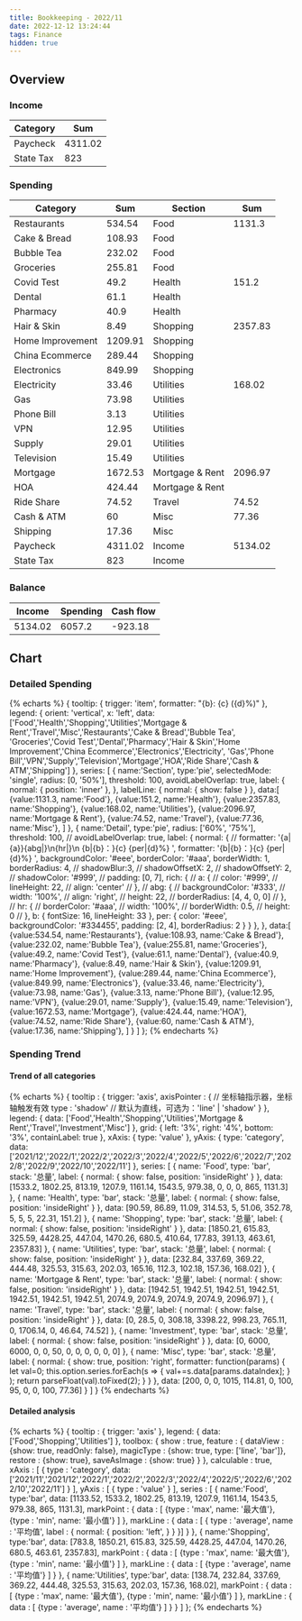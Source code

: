 ```yaml
---
title: Bookkeeping - 2022/11
date: 2022-12-12 13:24:44
tags: Finance
hidden: true
---
```


## Overview

### Income

| Category         | Sum     |
| ---------------- | ------- |
| Paycheck         | 4311.02 |
| State Tax        | 823     |

### Spending

| Category         | Sum     | Section         | Sum     |
| ---------------- | ------- | --------------- | ------- |
| Restaurants      | 534.54  | Food            | 1131.3  |
| Cake & Bread     | 108.93  | Food            |         |
| Bubble Tea       | 232.02  | Food            |         |
| Groceries        | 255.81  | Food            |         |
| Covid Test       | 49.2    | Health          | 151.2   |
| Dental           | 61.1    | Health          |         |
| Pharmacy         | 40.9    | Health          |         |
| Hair & Skin      | 8.49    | Shopping        | 2357.83 |
| Home Improvement | 1209.91 | Shopping        |         |
| China Ecommerce  | 289.44  | Shopping        |         |
| Electronics      | 849.99  | Shopping        |         |
| Electricity      | 33.46   | Utilities       | 168.02  |
| Gas              | 73.98   | Utilities       |         |
| Phone Bill       | 3.13    | Utilities       |         |
| VPN              | 12.95   | Utilities       |         |
| Supply           | 29.01   | Utilities       |         |
| Television       | 15.49   | Utilities       |         |
| Mortgage         | 1672.53 | Mortgage & Rent | 2096.97 |
| HOA              | 424.44  | Mortgage & Rent |         |
| Ride Share       | 74.52   | Travel          | 74.52   |
| Cash & ATM       | 60      | Misc            | 77.36   |
| Shipping         | 17.36   | Misc            |         |
| Paycheck         | 4311.02 | Income          | 5134.02 |
| State Tax        | 823     | Income          |         |

### Balance

| Income    | Spending  | Cash flow     |
| --------- | --------- | ------------- |
| 5134.02   | 6057.2    | -923.18       |

## Chart

### Detailed Spending

{% echarts %}
{
    tooltip: {
        trigger: 'item',
        formatter: "{b}: {c} ({d}%)"
    },
    legend: {
        orient: 'vertical',
        x: 'left',
        data:['Food','Health','Shopping','Utilities','Mortgage & Rent','Travel','Misc','Restaurants','Cake & Bread','Bubble Tea',
        'Groceries','Covid Test','Dental','Pharmacy','Hair & Skin','Home Improvement','China Ecommerce','Electronics','Electricity',
        'Gas','Phone Bill','VPN','Supply','Television','Mortgage','HOA','Ride Share','Cash & ATM','Shipping']
    },
    series: [
        {
            name:'Section',
            type:'pie',
            selectedMode: 'single',
            radius: [0, '50%'],
            threshold: 100,
            avoidLabelOverlap: true,
            label: {
                normal: {
                    position: 'inner'
                },
            },
            labelLine: {
                normal: {
                    show: false
                }
            },
            data:[
                {value:1131.3, name:'Food'},
                {value:151.2, name:'Health'},
                {value:2357.83, name:'Shopping'},
                {value:168.02, name:'Utilities'},
                {value:2096.97, name:'Mortgage & Rent'},
                {value:74.52, name:'Travel'},
                {value:77.36, name:'Misc'},
            ]
        },
        {
            name:'Detail',
            type:'pie',
            radius: ['60%', '75%'],
            threshold: 100,
            // avoidLabelOverlap: true,
            label: {
                normal: {
                    // formatter: '{a|{a}}{abg|}\n{hr|}\n  {b|{b}：}{c}  {per|{d}%}  ',
                    formatter: '{b|{b}：}{c}  {per|{d}%}  ',
                    backgroundColor: '#eee',
                    borderColor: '#aaa',
                    borderWidth: 1,
                    borderRadius: 4,
                    // shadowBlur:3,
                    // shadowOffsetX: 2,
                    // shadowOffsetY: 2,
                    // shadowColor: '#999',
                    // padding: [0, 7],
                    rich: {
                        // a: {
                        //    color: '#999',
                        //    lineHeight: 22,
                        //    align: 'center'
                        // },
                        // abg: {
                        //     backgroundColor: '#333',
                        //     width: '100%',
                        //     align: 'right',
                        //     height: 22,
                        //     borderRadius: [4, 4, 0, 0]
                        // },
                        // hr: {
                        //    borderColor: '#aaa',
                        //    width: '100%',
                        //    borderWidth: 0.5,
                        //    height: 0
                        // },
                        b: {
                            fontSize: 16,
                            lineHeight: 33
                        },
                        per: {
                            color: '#eee',
                            backgroundColor: '#334455',
                            padding: [2, 4],
                            borderRadius: 2
                        }
                    }
                },
            },
            data:[
                {value:534.54, name:'Restaurants'},
                {value:108.93, name:'Cake & Bread'},
                {value:232.02, name:'Bubble Tea'},
                {value:255.81, name:'Groceries'},
                {value:49.2, name:'Covid Test'},
                {value:61.1, name:'Dental'},
                {value:40.9, name:'Pharmacy'},
                {value:8.49, name:'Hair & Skin'},
                {value:1209.91, name:'Home Improvement'},
                {value:289.44, name:'China Ecommerce'},
                {value:849.99, name:'Electronics'},
                {value:33.46, name:'Electricity'},
                {value:73.98, name:'Gas'},
                {value:3.13, name:'Phone Bill'},
                {value:12.95, name:'VPN'},
                {value:29.01, name:'Supply'},
                {value:15.49, name:'Television'},
                {value:1672.53, name:'Mortgage'},
                {value:424.44, name:'HOA'},
                {value:74.52, name:'Ride Share'},
                {value:60, name:'Cash & ATM'},
                {value:17.36, name:'Shipping'},
            ]
        }
    ]
};
{% endecharts %}

### Spending Trend

#### Trend of all categories

{% echarts %}
{
    tooltip : {
        trigger: 'axis',
        axisPointer : {            // 坐标轴指示器，坐标轴触发有效
            type : 'shadow'        // 默认为直线，可选为：'line' | 'shadow'
        }
    },
    legend: {
        data: ['Food','Health','Shopping','Utilities','Mortgage & Rent','Travel','Investment','Misc']
    },
    grid: {
        left: '3%',
        right: '4%',
        bottom: '3%',
        containLabel: true
    },
    xAxis:  {
        type: 'value'
    },
    yAxis: {
        type: 'category',
        data: ['2021/12','2022/1','2022/2','2022/3','2022/4','2022/5','2022/6','2022/7','2022/8','2022/9','2022/10','2022/11']
    },
    series: [
        {
            name: 'Food',
            type: 'bar',
            stack: '总量',
            label: {
                normal: {
                    show: false,
                    position: 'insideRight'
                }
            },
            data: [1533.2, 1802.25, 813.19, 1207.9, 1161.14, 1543.5, 979.38, 0, 0, 0, 865, 1131.3]
        },
        {
            name: 'Health',
            type: 'bar',
            stack: '总量',
            label: {
                normal: {
                    show: false,
                    position: 'insideRight'
                }
            },
            data: [90.59, 86.89, 11.09, 314.53, 5, 51.06, 352.78, 5, 5, 5, 22.31, 151.2]
        },
        {
            name: 'Shopping',
            type: 'bar',
            stack: '总量',
            label: {
                normal: {
                    show: false,
                    position: 'insideRight'
                }
            },
            data: [1850.21, 615.83, 325.59, 4428.25, 447.04, 1470.26, 680.5, 410.64, 177.83, 391.13, 463.61, 2357.83]
        },
        {
            name: 'Utilities',
            type: 'bar',
            stack: '总量',
            label: {
                normal: {
                    show: false,
                    position: 'insideRight'
                }
            },
            data: [232.84, 337.69, 369.22, 444.48, 325.53, 315.63, 202.03, 165.16, 112.3, 102.18, 157.36, 168.02]
        },
        {
            name: 'Mortgage & Rent',
            type: 'bar',
            stack: '总量',
            label: {
                normal: {
                    show: false,
                    position: 'insideRight'
                }
            },
            data: [1942.51, 1942.51, 1942.51, 1942.51, 1942.51, 1942.51, 1942.51, 2074.9, 2074.9, 2074.9, 2074.9, 2096.97]
        },
        {
            name: 'Travel',
            type: 'bar',
            stack: '总量',
            label: {
                normal: {
                    show: false,
                    position: 'insideRight'
                }
            },
            data: [0, 28.5, 0, 308.18, 3398.22, 998.23, 765.11, 0, 1706.14, 0, 46.64, 74.52]
        },
        {
            name: 'Investment',
            type: 'bar',
            stack: '总量',
            label: {
                normal: {
                    show: false,
                    position: 'insideRight'
                }
            },
            data: [0, 6000, 6000, 0, 0, 50, 0, 0, 0, 0, 0, 0]
        },
        {
            name: 'Misc',
            type: 'bar',
            stack: '总量',
            label: {
                normal: {
                    show: true,
                    position: 'right',
                    formatter: function(params) {
                        let val=0;
                        this.option.series.forEach(s => {
                            val+=s.data[params.dataIndex];
                        } );
                        return parseFloat(val).toFixed(2);
                    }
                }
            },
            data: [200, 0, 0, 1015, 114.81, 0, 100, 95, 0, 0, 100, 77.36]
        }
    ]
}
{% endecharts %}

#### Detailed analysis

{% echarts %}
{
    tooltip : {
        trigger: 'axis'
    },
    legend: {
        data:['Food','Shopping','Utilities']
    },
    toolbox: {
        show : true,
        feature : {
            dataView : {show: true, readOnly: false},
            magicType : {show: true, type: ['line', 'bar']},
            restore : {show: true},
            saveAsImage : {show: true}
        }
    },
    calculable : true,
    xAxis : [
        {
            type : 'category',
            data: ['2021/11','2021/12','2022/1','2022/2','2022/3','2022/4','2022/5','2022/6','2022/10','2022/11']
        }
    ],
    yAxis : [
        {
            type : 'value'
        }
    ],
    series : [
        {
            name:'Food',
            type:'bar',
            data: [1133.52, 1533.2, 1802.25, 813.19, 1207.9, 1161.14, 1543.5, 979.38, 865, 1131.3],
            markPoint : {
                data : [
                    {type : 'max', name: '最大值'},
                    {type : 'min', name: '最小值'}
                ]
            },
            markLine : {
                data : [
                {
                    type : 'average',
                    name : '平均值',
                    label : {
                        normal: {
                            position: 'left',
                        }
                    }
                }]
            }
        },
        {
            name:'Shopping',
            type:'bar',
            data: [783.8, 1850.21, 615.83, 325.59, 4428.25, 447.04, 1470.26, 680.5, 463.61, 2357.83],
            markPoint : {
                data : [
                    {type : 'max', name: '最大值'},
                    {type : 'min', name: '最小值'}
                ]
            },
            markLine : {
                data : [
                    {type : 'average', name : '平均值'}
                ]
            }
        },
        {
            name:'Utilities',
            type:'bar',
            data: [138.74, 232.84, 337.69, 369.22, 444.48, 325.53, 315.63, 202.03, 157.36, 168.02],
            markPoint : {
                data : [
                    {type : 'max', name: '最大值'},
                    {type : 'min', name: '最小值'}
                ]
            },
            markLine : {
                data : [
                    {type : 'average', name : '平均值'}
                ]
            }
        }
    ]
};
{% endecharts %}